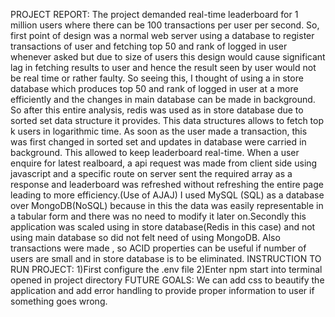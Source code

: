  PROJECT REPORT:
The project demanded real-time leaderboard for 1 million users where there can be 100 transactions per user per second.
So, first point of design was a normal web server using a database to register transactions of user and fetching top 50 and rank of logged in user whenever asked but due to size of users this design would cause significant lag in fetching results to user and hence the result seen by user would not be real time or rather faulty.
So seeing this, I thought of using a in store database which produces top 50 and rank of logged in user at a more efficiently and the changes in main database can be made in background.
So after this entire analysis, redis was used as in store database due to sorted set data structure it provides. This data structures allows to fetch top k users in logarithmic time.
As soon as the user made a transaction, this was first changed in sorted set and updates in database were carried in background. This allowed to keep leaderboard real-time. When a user enquire for latest realboard, a api request was made from client side using javascript and a specific route on server sent the required array as a response and leaderboard was refreshed without refreshing the entire page leading to more efficiency.(Use of AJAJ)
I used MySQL (SQL) as a database over MongoDB(NoSQL) because in this the data was easily representable in a tabular form and there was no need to modify it later on.Secondly this application was scaled using in store database(Redis in this case) and not using main database so did not felt need of using MongoDB. Also transactions were made , so ACID properties can be useful if number of users are small and in store database is to be eliminated.
INSTRUCTION TO RUN PROJECT:
1)First configure the .env file
2)Enter npm start into terminal opened in project directory
FUTURE GOALS:
We can add css to beautify the application and add error handling to provide proper information to user if something goes wrong.
